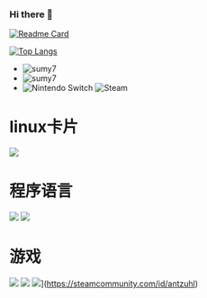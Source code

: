 ### Hi there 👋

<!--
**not-today-hehe/not-today-hehe** is a ✨ _special_ ✨ repository because its `README.md` (this file) appears on your GitHub profile.

Here are some ideas to get you started:

- 🔭 I’m currently working on ...
- 🌱 I’m currently learning ...
- 👯 I’m looking to collaborate on ...
- 🤔 I’m looking for help with ...
- 💬 Ask me about ...
- 📫 How to reach me: ...
- 😄 Pronouns: ...
- ⚡ Fun fact: ...
-->
[![Readme Card](https://github-readme-stats.vercel.app/api?username=not-today-hehe&show_icons=true&title_color=ffffff&icon_color=bb2acf&text_color=daf7dc&bg_color=151515)](https://github.com/anuraghazra/github-readme-stats)

[![Top Langs](https://github-readme-stats.vercel.app/api/top-langs/?username=not-today-hehe&layout=compact&exclude_repo=sumy7.github.io&title_color=ffffff&icon_color=bb2acf&text_color=daf7dc&bg_color=151515)](https://github.com/anuraghazra/github-readme-stats)

+ ![sumy7](https://komarev.com/ghpvc/?username=not-today-hehe)
+ ![sumy7](https://visitor-badge.glitch.me/badge?page_id=not-today-hehe.profile)
+ ![Nintendo Switch](https://img.shields.io/badge/-Nintendo%20Switch-e60012?style=flat-square&logo=nintendo%20switch&logoColor=ffffff) ![Steam](https://img.shields.io/badge/Steam-171a21?style=flat-square&logo=steam&logoColor=ffffff)
# linux卡片
[![](https://img.shields.io/badge/OS-Ubuntu-33aadd?style=flat-square&logo=Ubuntu&logoColor=ffffff)](https://www.archlinux.org/)

# 程序语言
[![](https://img.shields.io/badge/-c++-007396?style=flat-square&logo=c++&logoColor=ffffff)](https://reactjs.org/)
[![](https://img.shields.io/badge/-python-007396?style=flat-square&logo=python&logoColor=ffffff)](https://reactjs.org/)

# 游戏
![](https://img.shields.io/badge/-PS4-e60012?style=flat-square&logo=PS4&logoColor=ffffff)
![](https://img.shields.io/badge/-Nintendo%20Switch-e60012?style=flat-square&logo=nintendo%20switch&logoColor=ffffff)
![](https://img.shields.io/badge/Steam-171a21?style=flat-square&logo=steam&logoColor=ffffff)](https://steamcommunity.com/id/antzuhl)
